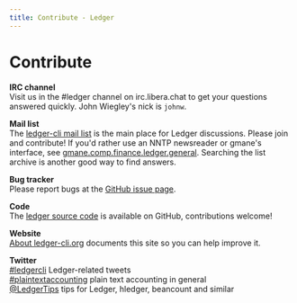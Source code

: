 ```yaml
---
title: Contribute - Ledger
---
```


# Contribute

**IRC channel**  
Visit us in the \#ledger channel on irc.libera.chat
to get your questions answered quickly. John Wiegley's nick is `johnw`.

**Mail list**  
The [ledger-cli mail list](http://list.ledger-cli.org/)
is the main place for Ledger discussions. Please join
and contribute!  If you'd rather use an NNTP newsreader or gmane's interface,
see [gmane.comp.finance.ledger.general](http://dir.gmane.org/gmane.comp.finance.ledger.general).
Searching the list archive is another good way to find answers.

**Bug tracker**  
Please report bugs at the [GitHub issue page](https://github.com/ledger/ledger/issues).

**Code**  
The [ledger source code](http://git.ledger-cli.org/) is available on GitHub, contributions welcome!

**Website**  
[About ledger-cli.org](about.html) documents this site so you can help improve it.

**Twitter**  
[#ledgercli](https://twitter.com/search?q=%23ledgercli&src=typd&f=realtime) Ledger-related tweets  
[#plaintextaccounting](https://twitter.com/search?q=%23ledgercli&src=typd&f=realtime) plain text accounting in general  
[@LedgerTips](https://twitter.com/ledgertips) tips for Ledger, hledger, beancount and similar
